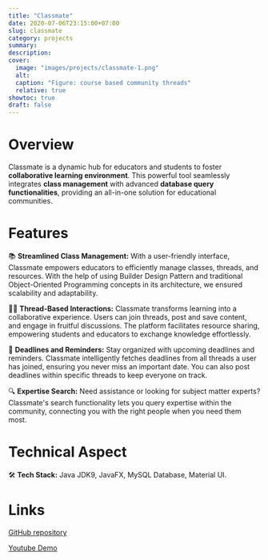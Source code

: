 ```yaml
---
title: "Classmate"
date: 2020-07-06T23:15:00+07:00
slug: classmate
category: projects
summary:
description:
cover:
  image: "images/projects/classmate-1.png"
  alt:
  caption: "Figure: course based community threads"
  relative: true
showtoc: true
draft: false
---
```


# Overview

Classmate is a dynamic hub for educators and students to foster **collaborative learning environment**. This powerful tool seamlessly integrates **class management** with advanced **database query functionalities**, providing an all-in-one solution for educational communities.


# Features

📚 **Streamlined Class Management:** With a user-friendly interface, Classmate empowers educators to efficiently manage classes, threads, and resources. With the help of using Builder Design Pattern and traditional Object-Oriented Programming concepts in its architecture, we ensured scalability and adaptability.

🧑‍🏫 **Thread-Based Interactions:** Classmate transforms learning into a collaborative experience. Users can join threads, post and save content, and engage in fruitful discussions. The platform facilitates resource sharing, empowering students and educators to exchange knowledge effortlessly.

📅 **Deadlines and Reminders:** Stay organized with upcoming deadlines and reminders. Classmate intelligently fetches deadlines from all threads a user has joined, ensuring you never miss an important date. You can also post deadlines within specific threads to keep everyone on track.

🔍 **Expertise Search:** Need assistance or looking for subject matter experts? Classmate's search functionality lets you query expertise within the community, connecting you with the right people when you need them most.

# Technical Aspect

🛠️ **Tech Stack:** Java JDK9, JavaFX, MySQL Database, Material UI.


# Links
[GitHub repository ](https://github.com/ThisIsJibon/Classmate)

[Youtube Demo](https://youtu.be/INOakfxH7Fg)
